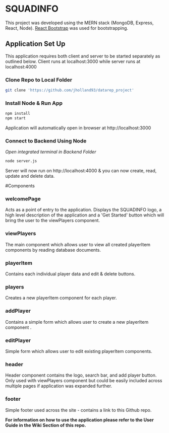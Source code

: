 
# SQUADINFO

This project was developed using the MERN stack (MongoDB, Express, React, Node). 
[React Bootstrap](https://react-bootstrap.github.io/) was used for bootstrapping.

## Application Set Up

This application requires both client and server to be started separately as outlined below. Client runs at localhost:3000 while server runs at localhost:4000

### Clone Repo to Local Folder 

```bash
git clone 'https://github.com/jholland93/datarep_project'
```

### Install Node & Run App

```bash
npm install
npm start
```

Application will automatically open in browser at http://localhost:3000

### Connect to Backend Using Node
*Open integrated terminal in Backend Folder*

```bash
node server.js
```

Server will now run on http://localhost:4000 & you can now create, read, update and delete data.

#Components

### welcomePage
Acts as a point of entry to the application. Displays the SQUADINFO logo, a high level description of the application and a 'Get Started' button which will bring the user to the viewPlayers component.

### viewPlayers
The main component which allows user to view all created playerItem components by reading database documents.

### playerItem
Contains each individual player data and edit & delete buttons.

### players
Creates a new playerItem component for each player.

### addPlayer
Contains a simple form which allows user to create a new playerItem component .

### editPlayer
Simple form which allows user to edit existing playerItem components.
 
### header
Header component contains the logo, search bar, and add player button. Only used with viewPlayers component but could be easily included across multiple pages if application was expanded further.

### footer
Simple footer used across the site - contains a link to this Github repo.

**For information on how to use the application please refer to the User Guide in the Wiki Section of this repo.**







